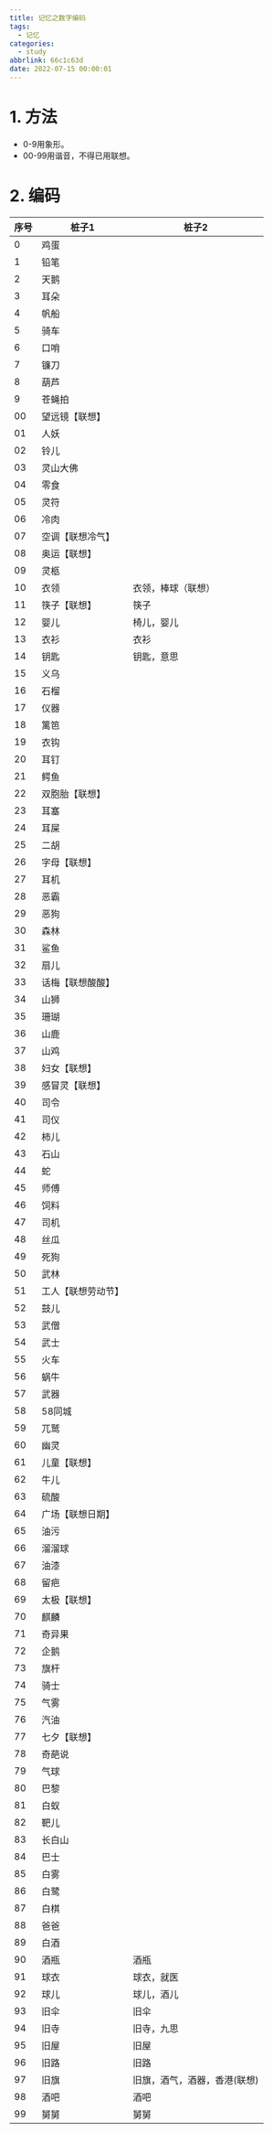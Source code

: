 ```yaml
---
title: 记忆之数字编码
tags:
  - 记忆
categories:
  - study
abbrlink: 66c1c63d
date: 2022-07-15 00:00:01
---
```


# 1. 方法

+ 0-9用象形。
+ 00-99用谐音，不得已用联想。

<!-- more -->

# 2. 编码

| 序号 | 桩子1 | 桩子2 |
| ---- | ------ | -------------------------------- |
| 0    | 鸡蛋 |  |
| 1    | 铅笔 |  |
| 2    | 天鹅 |  |
| 3    | 耳朵 |  |
| 4    | 帆船 |  |
| 5    | 骑车 |  |
| 6    | 口哨 |  |
| 7    | 镰刀 |  |
| 8    | 葫芦 |  |
| 9    | 苍蝇拍 |  |
| 00    | 望远镜【联想】 |  |
| 01    | 人妖 |  |
| 02    | 铃儿 |  |
| 03   | 灵山大佛 |  |
| 04   | 零食 |  |
| 05   | 灵符 |  |
| 06   | 冷肉 |  |
| 07   | 空调【联想冷气】 |  |
| 08   | 奥运【联想】 |  |
| 09   | 灵柩 |  |
| 10   | 衣领 | 衣领，棒球（联想） |
| 11   | 筷子【联想】 | 筷子 |
| 12   | 婴儿 | 椅儿，婴儿 |
| 13   | 衣衫 | 衣衫 |
| 14   | 钥匙 | 钥匙，意思 |
| 15   | 义乌 |  |
| 16   | 石榴 |  |
| 17   | 仪器 |  |
| 18   | 篱笆 |  |
| 19   | 衣钩 |  |
| 20   | 耳钉 |  |
| 21   | 鳄鱼 |  |
| 22   | 双胞胎【联想】 |  |
| 23   | 耳塞 |  |
| 24   | 耳屎 |  |
| 25   | 二胡 |  |
| 26   | 字母【联想】 |  |
| 27   | 耳机 |  |
| 28   | 恶霸 |  |
| 29   | 恶狗 |  |
| 30   | 森林 |  |
| 31   | 鲨鱼 |  |
| 32   | 扇儿 |  |
| 33   | 话梅【联想酸酸】 |  |
| 34   | 山狮 |  |
| 35   | 珊瑚 |  |
| 36   | 山鹿 |  |
| 37   | 山鸡 |  |
| 38   | 妇女【联想】 |  |
| 39   | 感冒灵【联想】 |  |
| 40   | 司令 |  |
| 41   | 司仪 |  |
| 42   | 柿儿 |  |
| 43   | 石山 |  |
| 44   | 蛇 |  |
| 45   | 师傅 |  |
| 46   | 饲料 |  |
| 47   | 司机 |  |
| 48   | 丝瓜 |  |
| 49   | 死狗 |  |
| 50   | 武林 |  |
| 51   | 工人【联想劳动节】 |  |
| 52   | 鼓儿 |  |
| 53   | 武僧 |  |
| 54   | 武士 |  |
| 55   | 火车 |  |
| 56   | 蜗牛 |  |
| 57   | 武器 |  |
| 58   | 58同城 |  |
| 59   | 兀鹫 |  |
| 60   | 幽灵 |  |
| 61   | 儿童【联想】 |  |
| 62   | 牛儿 |  |
| 63   | 硫酸 |  |
| 64   | 广场【联想日期】 |  |
| 65   | 油污 |  |
| 66   | 溜溜球 |  |
| 67   | 油漆 |  |
| 68   | 留疤 |  |
| 69   | 太极【联想】 |  |
| 70   | 麒麟 |  |
| 71   | 奇异果 |  |
| 72   | 企鹅 |  |
| 73   | 旗杆 |  |
| 74   | 骑士 |  |
| 75   | 气雾 |  |
| 76   | 汽油 |  |
| 77   | 七夕【联想】 |  |
| 78   | 奇葩说 |  |
| 79   | 气球 |  |
| 80   | 巴黎 |  |
| 81   | 白蚁 |  |
| 82   | 靶儿 |  |
| 83   | 长白山 |  |
| 84   | 巴士 |  |
| 85   | 白雾 |  |
| 86   | 白鹭 |  |
| 87   | 白棋 |  |
| 88   | 爸爸 |  |
| 89   | 白酒 |  |
| 90   | 酒瓶 | 酒瓶 |
| 91   | 球衣 | 球衣，就医 |
| 92   | 球儿 | 球儿，酒儿 |
| 93   | 旧伞 | 旧伞 |
| 94   | 旧寺 | 旧寺，九思 |
| 95   | 旧屋 | 旧屋 |
| 96   | 旧路 | 旧路 |
| 97   | 旧旗 | 旧旗，酒气，酒器，香港(联想) |
| 98   | 酒吧 | 酒吧 |
| 99   | 舅舅 | 舅舅 |





